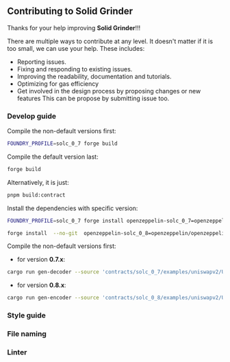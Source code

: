 ## Contributing to Solid Grinder

Thanks for your help improving **Solid Grinder**!!!

There are multiple ways to contribute at any level. It doesn't matter if it is too small, we can use your help. These includes:

- Reporting issues.
- Fixing and responding to existing issues.
- Improving the readability, documentation and tutorials.
- Optimizing for gas efficiency
- Get involved in the design process by proposing changes or new features This can be propose by submitting issue too.

### Develop guide

Compile the non-default versions first:

```sh
FOUNDRY_PROFILE=solc_0_7 forge build
```

Compile the default version last:

```sh
forge build
```

Alternatively, it is just:
```sh
pnpm build:contract
```

Install the dependencies with specific version:
```sh
FOUNDRY_PROFILE=solc_0_7 forge install openzeppelin-solc_0_7=openzeppelin/openzeppelin-contracts@v3.4.2
```

```sh
forge install  --no-git  openzeppelin-solc_0_8=openzeppelin/openzeppelin-contracts@v4.9.6
```

Compile the non-default versions first:
- for version **0.7.x**:
```sh
cargo run gen-decoder --source 'contracts/solc_0_7/examples/uniswapv2/UniswapV2Router02.sol' --output 'contracts/solc_0_7/examples/uniswapv2' --contract-name 'UniswapV2Router02' --function-name 'addLiquidity' --arg-bits '24 24 96 96 96 96 24 40' --compiler-version 'solc_0_7'
```
- for version **0.8.x**:
```sh
cargo run gen-encoder --source 'contracts/solc_0_8/examples/uniswapv2/UniswapV2Router02.sol' --output 'contracts/solc_0_8/examples/uniswapv2' --contract-name 'UniswapV2Router02' --function-name 'addLiquidity' --arg-bits '24 24 96 96 96 96 24 40' --compiler-version 'solc_0_8'
```

### Style guide

### File naming
### Linter